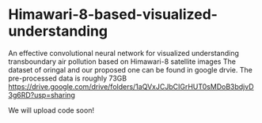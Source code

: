 # Himawari-8-based-visualized-understanding
An effective convolutional neural network for visualized understanding transboundary air pollution based on Himawari-8 satellite images
The dataset of oringal and our proposed one can be found in google drvie. The pre-processed data is roughly 73GB
https://drive.google.com/drive/folders/1aQVxJCJbCIGrHUT0sMDoB3bdjvD3g6RD?usp=sharing

We will upload code soon!
